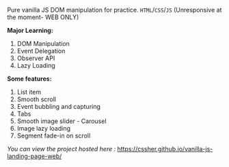 Pure vanilla JS DOM manipulation for practice. `HTML`/`CSS`/`JS` (Unresponsive at the moment- WEB ONLY)

**Major Learning:**
 1. DOM Manipulation
 2. Event Delegation
 3. Observer API
 4. Lazy Loading

**Some features:**
 1. List item
 2. Smooth scroll
 3. Event bubbling and capturing
 4. Tabs
 5. Smooth image slider - Carousel
 6. Image lazy loading
 7. Segment fade-in on scroll


*You can view the project hosted here :* https://cssher.github.io/vanilla-js-landing-page-web/
